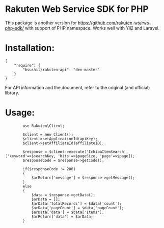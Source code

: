 # Rakuten Web Service SDK for PHP

This package is another version for https://github.com/rakuten-ws/rws-php-sdk/ with support of PHP namespace. Works well with Yii2 and Laravel.

# Installation:

    {
        "require": {
            "bsushil/rakuten-api": "dev-master"
        }
    }

For API information and the document, refer to the original (and official) library.


# Usage:
            use Rakuten\Client;

            $client = new Client();
            $client->setApplicationId(apiKey);
            $client->setAffiliateId(affiliateID);

            $response = $client->execute('IchibaItemSearch', ['keyword'=>$searchKey, 'hits'=>$pageSize, 'page'=>$page]);
            $responseCode = $response->getCode();

            if($responseCode != 200)
            {
                $arReturn['message'] = $response->getMessage();
            }
            else
            {
                $data = $response->getData();
                $arData = [];
                $arData['totalRecords'] = $data['count'];
                $arData['pageCount'] = $data['pageCount'];
                $arData['data'] = $data['Items'];
                $arReturn['data'] = $arData;
            }
